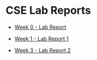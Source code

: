 
# CSE Lab Reports

* [Week 0 - Lab Report](https://Sholehani.github.io/cse15l-lab-reports/lab-report-1-week-0.html)

* [Week 1 - Lab Report 1](https://Sholehani.github.io/cse15l-lab-reports/lab-report-1-week-1.html)

* [Week 3 - Lab Report 2](https://Sholehani.github.io/cse15l-lab-reports/lab-report-2-week-3.html)
